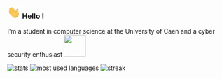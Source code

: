 <h3> <img src="https://github.com/Parply/Parply/blob/master/.github/Hi.gif?raw=true" width="30px"> Hello ! </h3> 

I'm a student in computer science at the University of Caen and a cyber security enthusiast  <img src="https://i.kym-cdn.com/photos/images/original/001/742/441/847.jpg" width="50" height="50" />

![stats](https://github-readme-stats.vercel.app/api?username=b3rt1ng&show_icons=true&theme=gruvbox)
![most used languages](https://github-readme-stats.vercel.app/api/top-langs/?username=b3rt1ng&theme=gruvbox&layout=compact)
<img src="https://github-readme-streak-stats.herokuapp.com/?user=b3rt1ng&theme=gruvbox" alt="streak"/>
